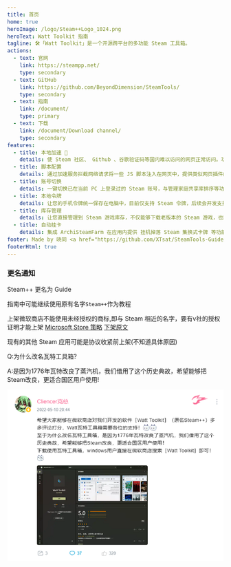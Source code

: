 ```yaml
---
title: 首页
home: true
heroImage: /logo/Steam++Logo_1024.png
heroText: Watt Toolkit 指南
tagline: 🛠️「Watt Toolkit」是一个开源跨平台的多功能 Steam 工具箱。
actions:
  - text: 官网
    link: https://steampp.net/
    type: secondary
  - text: GitHub
    link: https://github.com/BeyondDimension/SteamTools/
    type: secondary
  - text: 指南
    link: /document/
    type: primary
  - text: 下载
    link: /document/Download channel/
    type: secondary
features:
  - title: 本地加速 🚀
    details: 使 Steam 社区、 Github 、谷歌验证码等国内难以访问的网页正常访问。功能类似 steamcommunit302 ，使用 Titanium-Web-Proxy 开源项目进行本地反代。
  - title: 脚本配置 
    details: 通过加速服务拦截网络请求将一些 JS 脚本注入在网页中，提供类似网页插件的功能。
  - title: 账号切换
    details: 一键切换已在当前 PC 上登录过的 Steam 账号，与管理家庭共享库排序等功能。
  - title: 本地令牌
    details: 让您的手机令牌统一保存在电脑中，目前仅支持 Steam 令牌，后续会开发支持更多的令牌种类与云同步令牌。
  - title: 库存管理
    details: 让您直接管理到 Steam 游戏库存，不仅能够下载老版本的 Steam 游戏，也能够对 Steam 游戏成就进行直接管理，支持解锁成就以及反解锁成就。
  - title: 自动挂卡
    details: 集成 ArchiSteamFarm 在应用内提供 挂机掉落 Steam 集换式卡牌 等功能。
footer: Made by 晓同 <a href="https://github.com/XTsat/SteamTools-Guide">如果觉得这个指南有用的话可以去点个 Star 吗？</a>
footerHtml: true
---
```


### 更名通知

Steam++ 更名为 Guide

指南中可能继续使用原有名字`Steam++`作为教程

上架微软商店不能使用未经授权的商标,即与 Steam 相近的名字，要有v社的授权证明才能上架
[Microsoft Store 策略](https://docs.microsoft.com/zh-cn/windows/uwp/publish/store-policies#112-content-including-names-logos-original-and-third-party)
[下架原文](Change-name/QQ图片20220512025429.png)

现有的其他 Steam 应用可能是协议收紧前上架(不知道具体原因)

Q:为什么改名瓦特工具箱?

A:是因为1776年瓦特改良了蒸汽机，我们借用了这个历史典故，希望能够把Steam改良，更适合国区用户使用!

![改名通知](/Change-name/QQ图片20220512025924.png)
